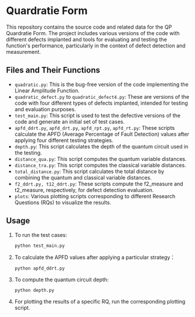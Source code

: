 # Quardratie Form

This repository contains the source code and related data for the QP Quardratie Form. The project includes various versions of the code with different defects implanted and tools for evaluating and testing the function's performance, particularly in the context of defect detection and measurement.

## Files and Their Functions

- `quadratic.py`: This is the bug-free version of the code implementing the Linear Amplitude Function.
- `quadratic_defect.py` to `quadratic_defect4.py`: These are versions of the code with four different types of defects implanted, intended for testing and evaluation purposes.
- `test_main.py`: This script is used to test the defective versions of the code and generate an initial set of test cases.
- `apfd_ddrt.py`, `apfd_drt.py`, `apfd_rpt.py`, `apfd_rt.py`: These scripts calculate the APFD (Average Percentage of Fault Detection) values after applying four different testing strategies.
- `depth.py`: This script calculates the depth of the quantum circuit used in the testing.
- `distance_qua.py`: This script computes the quantum variable distances.
- `distance_tra.py`: This script computes the classical variable distances.
- `total_distance.py`: This script calculates the total distance by combining the quantum and classical variable distances.
- `f2_ddrt.py, t12_ddrt.py`: These scripts compute the f2_measure and t2_measure, respectively, for defect detection evaluation.
- `plots`: Various plotting scripts corresponding to different Research Questions (RQs) to visualize the results.

## Usage

1. To run the test cases:
   ```bash
   python test_main.py
2. To calculate the APFD values after applying a particular strategy：
   ```bash
   python apfd_ddrt.py
3. To compute the quantum circuit depth:
   ```bash
   python depth.py
4. For plotting the results of a specific RQ, run the corresponding plotting script.
